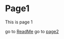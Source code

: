 # Page1

This is page 1

go to [ReadMe](https://github.com/yangcfs/MarkdownPage)
go to [page2](https://github.com/yangcfs/MarkdownPage/blob/main/page2.md)
